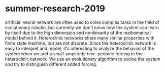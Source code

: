 # summer-research-2019

artificial neural network are often used to solve complex tasks in the field of evolutionary robotic, but currently we don't know how the system can
learn by itself due to the high dimension and nonlinearity of the mathematical model behind it. Heteroclinic networks share many similar properties
with finite state machine, but are not discrete. Since the heteroclinic network is easy to interpret and model, it's interesting to analyze the behavior of the
system when we add a small-amplitude time-periodic forcing to the heteroclinic network. We use an evolutionary algorithm to evolve the system and try
to distinguish different added forcing.
